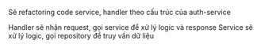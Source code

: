 Sẽ refactoring code service, handler theo cấu trúc của auth-service

Handler sẽ nhận request, gọi service để xử lý logic và response
Service sẽ xử lý logic, gọi repository để truy vấn dữ liệu